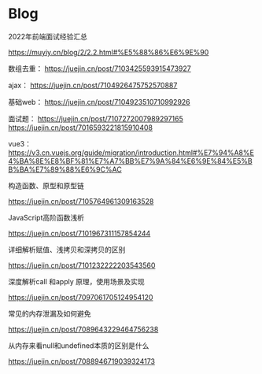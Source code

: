 # Blog
2022年前端面试经验汇总

https://muyiy.cn/blog/2/2.2.html#%E5%88%86%E6%9E%90

数组去重：
https://juejin.cn/post/7103425593915473927

ajax：
https://juejin.cn/post/7104926475752570887

基础web：
https://juejin.cn/post/7104923510710992926

面试题：
https://juejin.cn/post/7107272007989297165  
https://juejin.cn/post/7016593221815910408

vue3：
https://v3.cn.vuejs.org/guide/migration/introduction.html#%E7%94%A8%E4%BA%8E%E8%BF%81%E7%A7%BB%E7%9A%84%E6%9E%84%E5%BB%BA%E7%89%88%E6%9C%AC

构造函数、原型和原型链

https://juejin.cn/post/7105764961309163528

JavaScript高阶函数浅析

https://juejin.cn/post/7101967311157854244

详细解析赋值、浅拷贝和深拷贝的区别

https://juejin.cn/post/7101232222203543560

深度解析call 和apply 原理，使用场景及实现

https://juejin.cn/post/7097061705124954120

常见的内存泄漏及如何避免

https://juejin.cn/post/7089643229464756238

从内存来看null和undefined本质的区别是什么

https://juejin.cn/post/7088946719039324173







